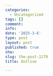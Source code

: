 ```yaml
---
categories:
  - Uncategorized
tags: []
comment: 
info: 
date: '2025-3-6'
type: post
layout: post
published: true
sha: 
slug: the-post-1179
title: Outlive

---
```

